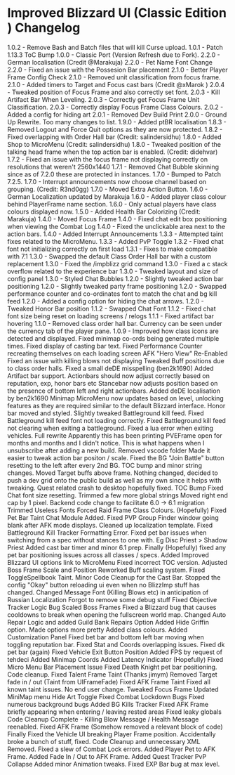 # Improved Blizzard UI (Classic Edition ) Changelog

1.0.2 - Remove Bash and Batch files that will kill Curse upload.
1.0.1 - Patch 1.13.3 ToC Bump
1.0.0 - Classic Port (Version Refresh due to Fork).
2.2.0 - German localisation (Credit @Marakuja)
2.2.0 - Pet Name Font Change
2.2.0 - Fixed an issue with the Possesion Bar placement
2.1.0 - Better Player Frame Config Check
2.1.0 - Removed unit classification from focus frame.
2.1.0 - Added timers to Target and Focus cast bars (Credit @xMarok )
2.0.4 - Tweaked position of Focus Frame and also correctly set font.
2.0.3 - Kill Artifact Bar When Leveling.
2.0.3 - Correctly get Focus Frame Unit Classification.
2.0.3 - Correctly display Focus Frame Class Colours.
2.0.2 - Added a config for hiding art
2.0.1 - Removed Dev Build Print
2.0.0 - Ground Up Rewrite. Too many changes to list.
1.9.0 - Added ptBR localisation
1.8.3 - Removed Logout and Force Quit options as they are now protected.
1.8.2 - Fixed overlapping with Order Hall bar (Credit: salindersidhu)
1.8.0 - Added Shop to MicroMenu (Credit: salindersidhu)
1.8.0 - Tweaked position of the talking head frame when the top action bar is enabled. (Credit: didehvar)
1.7.2 - Fixed an issue with the focus frame not displaying correctly on resolutions that weren't 2560x1440
1.7.1 - Removed Chat Bubble skinning since as of 7.2.0 these are protected in instances.
1.7.0 - Bumped to Patch 7.2.5.
1.7.0 - Interrupt announcements now choose channel based on grouping. (Credit: R3nd0gg)
1.7.0 - Moved Extra Action Button.
1.6.0 - German Localization updated by Marakuja
1.6.0 - Added player class colour behind PlayerFrame name section.
1.6.0 - Only actual players have class colours displayed now.
1.5.0 - Added Health Bar Colorizing (Credit: Marakuja)
1.4.0 - Moved Focus Frame
1.4.0 - Fixed chat edit box positioning when viewing the Combat Log
1.4.0 - Fixed the unclickable area next to the action bars.
1.4.0 - Added Interrupt Announcements
1.3.3 - Attempted taint fixes related to the MicroMenu.
1.3.3 - Added PvP Toggle
1.3.2 - Fixed chat font not initializing correctly on first load
1.3.1 - Fixes to make compatible with 7.1
1.3.0 - Swapped the default Class Order Hall bar with a custom replacement
1.3.0 - Fixed the /impblizz grid command
1.3.0 - Fixed a c stack overflow related to the experience bar
1.3.0 - Tweaked layout and size of config panel
1.3.0 - Styled Chat Bubbles
1.2.0 - Slightly tweaked action bar positioning
1.2.0 - Slightly tweaked party frame positioning
1.2.0 - Swapped performance counter and co-ordinates font to match the chat and bg kill feed
1.2.0 - Added a config option for hiding the chat arrows.
1.2.0 - Tweaked Honor Bar position
1.1.2 - Swapped Chat Font
1.1.2 - Fixed chat font size being reset on loading screens / relogs
1.1.1 - Fixed artifact bar hovering
1.1.0 - Removed class order hall bar. Currency can be seen under the currency tab of the player pane.
1.0.9 - Improved how class icons are detected and displayed.
Fixed minimap co-ords being generated multiple times.
Fixed display of casting bar text.
Fixed Performance Counter recreating themselves on each loading screen
AFK "Hero View" Re-Enabled
Fixed an issue with killing blows not displaying
Tweaked Buff positions due to class order halls.
Fixed a small deDE misspelling (ben2k1690)
Added Artifact bar support.
Actionbars should now adjust correctly based on reputation, exp, honor bars etc
Stancebar now adjusts position based on the presence of bottom left and right actionbars.
Added deDE localisation by ben2k1690
Minimap MicroMenu now updates based on level, unlocking features as they are required similar to the default Blizzard interface.
Honor bar moved and styled.
Slightly tweaked Battleground kill feed.
Fixed Battleground kill feed font not loading correctly.
Fixed Battleground kill feed not clearing when exiting a battleground.
Fixed a lua error when exiting vehicles.
Full rewrite
Apparently this has been printing PVEFrame open for months and months and I didn't notice. This is what happens when I unsubscribe after adding a new build.
Removed vscode folder
Made it easier to tweak action bar positon / scale.
Fixed the BG "Join Battle" button resetting to the left after every 2nd BG.
TOC bump and minor string changes.
Moved Target buffs above frame.
Nothing changed, decided to push a dev grid onto the public build as well as my own since it helps with tweaking.
Quest related crash to desktop hopefully fixed.
TOC Bump
Fixed Chat font size resetting.
Trimmed a few more global strings
Moved right end cap by 1 pixel.
Backend code change to facilitate 6.0 -> 6.1 migration
Trimmed Useless Fonts
Forced Raid Frame Class Colours.
(Hopefully) Fixed Pet Bar Taint
Chat Module Added.
Fixed PVP Group Finder window going blank after AFK mode displays.
Cleaned up localization template.
Fixed Battleground Kill Tracker Formatting Error.
Fixed pet bar issues when switching from a spec without stances to one with. Eg Disc Priest > Shadow Priest
Added cast bar timer and minor 6.1 prep.
Finally (Hopefully) fixed any pet bar positioning issues across all classes / specs.
Added Improved Blizzard UI options link to MicroMenu
Fixed incorrect TOC version.
Adjusted Boss Frame Scale and Position
Reworked Buff scaling system.
Fixed ToggleSpellbook Taint.
Minor Code Cleanup for the Cast Bar.
Stopped the config "Okay" button reloading ui even when no BlizzImp stuff has changed.
Changed Message Font (Killing Blows etc) in anticipation of Russian Localization
Forgot to remove some debug stuff
Fixed Objective Tracker Logic Bug
Scaled Boss Frames
Fixed a Blizzard bug that causes cooldowns to break when opening the fullscreen world map.
Changed Auto Repair Logic and added Guild Bank Repairs Option
Added Hide Griffin option.
Made options more pretty
Added class colours.
Added Customization Panel
Fixed bet bar and bottom left bar moving when toggling reputation bar.
Fixed Stat and Coords overlapping issues.
Fixed dk pet bar (again)
Fixed Vehicle Exit Button Position 
Added FPS by request of tehdeci
Added Minimap Coords
Added Latency Indicator
(Hopefully) Fixed Micro Menu Bar Placement Issue
Fixed Death Knight pet bar positioning.
Code cleanup.
Fixed Talent Frame Taint (Thanks jimym)
Removed Target fade in / out (Taint from UIFrameFade)
Fixed AFK Frame Taint
Fixed all known taint issues. No end user change.
Tweaked Focus Frame
Updated MiniMap menu
Hide Art Toggle
Fixed Combat Lockdown Bugs
Fixed numerous background bugs
Added BG Kills Tracker
Fixed AFK Frame briefly appearing when entering / leaving rested areas
Fixed leaky globals
Code Cleanup Complete - Killing Blow Message / Health Message reenabled.
Fixed AFK Frame (Somehow removed a relevant block of code)
Finally Fixed the Vehicle UI breaking Player Frame position.
Accidentally broke a bunch of stuff, fixed.
Code Cleanup and unnecessary XML Removed.
Fixed a slew of Combat Lock errors.
Added Player Pet to AFK Frame.
Added Fade In / Out to AFK Frame.
Added Quest Tracker PvP Collapse
Added minor Animation tweaks.
Fixed EXP Bar bug at max level.